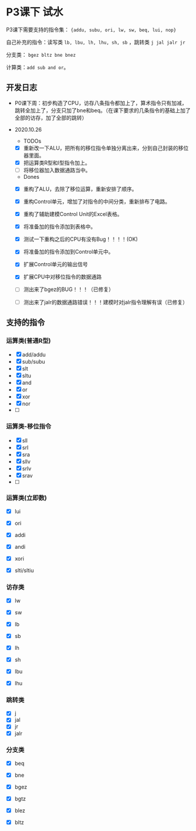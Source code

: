 # P3课下 试水

P3课下需要支持的指令集： `{addu, subu, ori, lw, sw, beq, lui, nop}`

自己补充的指令：读写类 `lb, lbu, lh, lhu, sh, sb` ，跳转类 `j jal jalr jr` 

分支类： `bgez bltz bne bnez` 

计算类：`add sub and or`。

## 开发日志

- P0课下周：初步构造了CPU，访存八条指令都加上了，算术指令只有加减，跳转全加上了，分支只加了bne和beq。（在课下要求的几条指令的基础上加了全部的访存，加了全部的跳转）

- 2020.10.26 

  - TODOs
  - [x] 重新改一下ALU，把所有的移位指令单独分离出来，分到自己封装的移位器里面。
  - [x] 把运算类R型和I型指令加上。
  - [ ] 将移位器加入数据通路当中。

  - Dones

  - [x] 重构了ALU，去除了移位运算，重新安排了顺序。
  - [x] 重构Control单元，增加了对指令的中间分类，重新排布了电路。
  - [x] 重构了辅助建模Control Unit的Excel表格。
  - [x] 将准备加的指令添加到表格中。
  - [x] 测试一下重构之后的CPU有没有Bug！！！！(OK)
  - [x] 将准备加的指令添加到Control单元中。
  - [x] 扩展Control单元的输出信号
  - [x] 扩展CPU中对移位指令的数据通路
  - [ ] 测出来了bgez的BUG！！！（已修复）
  - [ ] 测出来了jalr的数据通路错误！！！建模时对jalr指令理解有误（已修复）



## 支持的指令

### 运算类(普通R型)

- [x] add/addu
- [x] sub/subu
- [x] slt
- [x] sltu
- [x] and
- [x] or
- [x] xor
- [x] nor
- [ ] 

### 运算类-移位指令

- [x] sll
- [x] srl
- [x] sra
- [x] sllv
- [x] srlv
- [x] srav
- [ ] 



### 运算类(立即数)

- [x] lui
- [x] ori
- [x] addi
- [x] andi
- [x] xori
- [x] slti/sltiu



### 访存类

- [x] lw
- [x] sw
- [x] lb
- [x] sb
- [x] lh
- [x] sh
- [x] lbu
- [x] lhu



### 跳转类

- [x] j
- [x] jal
- [x] jr
- [x] jalr

### 分支类

- [x] beq
- [x] bne
- [x] bgez
- [x] bgtz
- [x] blez
- [x] bltz



